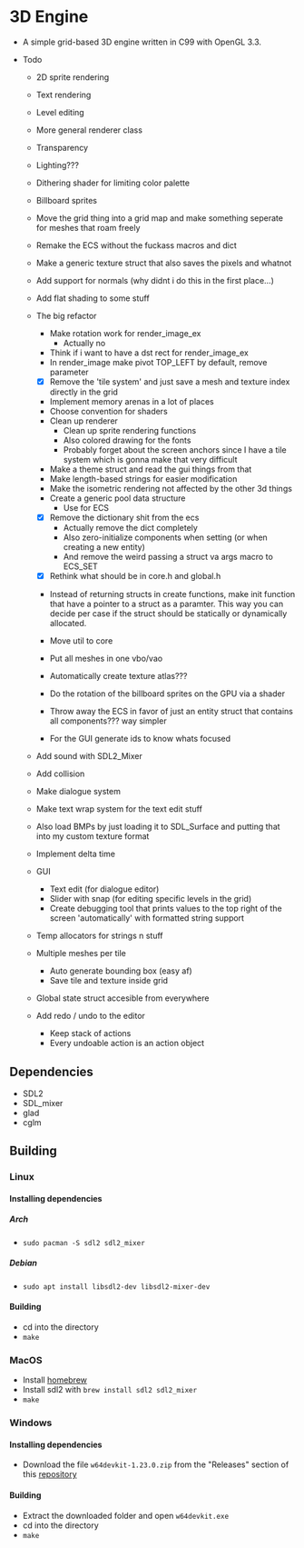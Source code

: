 # 3D Engine

- A simple grid-based 3D engine written in C99 with OpenGL 3.3.

- Todo
    - 2D sprite rendering
    - Text rendering
    - Level editing
    - More general renderer class
    - Transparency
    - Lighting???
    - Dithering shader for limiting color palette
    - Billboard sprites
    - Move the grid thing into a grid map and make something seperate for meshes that roam freely

    - Remake the ECS without the fuckass macros and dict
    - Make a generic texture struct that also saves the pixels and whatnot
    - Add support for normals (why didnt i do this in the first place...)
    - Add flat shading to some stuff

    - The big refactor
        - Make rotation work for render_image_ex
            - Actually no
        - Think if i want to have a dst rect for render_image_ex
        - In render_image make pivot TOP_LEFT by default, remove parameter
        
        - [x] Remove the 'tile system' and just save a mesh and texture index directly in the grid
        - Implement memory arenas in a lot of places
        - Choose convention for shaders
        - Clean up renderer
            - Clean up sprite rendering functions
            - Also colored drawing for the fonts
            - Probably forget about the screen anchors since I have a tile system which is gonna make that very difficult
        - Make a theme struct and read the gui things from that
        - Make length-based strings for easier modification
        - Make the isometric rendering not affected by the other 3d things
        - Create a generic pool data structure
            - Use for ECS
        - [x] Remove the dictionary shit from the ecs
            - Actually remove the dict completely
            - Also zero-initialize components when setting (or when creating a new entity)
            - And remove the weird passing a struct va args macro to ECS_SET
        - [x] Rethink what should be in core.h and global.h
        - Instead of returning structs in create functions, make init function that have a pointer to a struct as a paramter. This way you can decide per case if the struct should be statically or dynamically allocated.

        - Move util to core

        - Put all meshes in one vbo/vao
        - Automatically create texture atlas???

        - Do the rotation of the billboard sprites on the GPU via a shader

        - Throw away the ECS in favor of just an entity struct that contains all components??? way simpler

        - For the GUI generate ids to know whats focused


    - Add sound with SDL2_Mixer
    - Add collision
    - Make dialogue system
    - Make text wrap system for the text edit stuff
    - Also load BMPs by just loading it to SDL_Surface and putting that into my custom texture format
    - Implement delta time

    - GUI
        - Text edit (for dialogue editor)
        - Slider with snap (for editing specific levels in the grid)
        - Create debugging tool that prints values to the top right of the screen 'automatically' with formatted string support

    - Temp allocators for strings n stuff

    - Multiple meshes per tile
        - Auto generate bounding box (easy af)
        - Save tile and texture inside grid

    - Global state struct accesible from everywhere

    - Add redo / undo to the editor
        - Keep stack of actions
        - Every undoable action is an action object

## Dependencies
- SDL2
- SDL_mixer
- glad
- cglm

## Building
### Linux
#### Installing dependencies
##### Arch
- `sudo pacman -S sdl2 sdl2_mixer`

##### Debian
- `sudo apt install libsdl2-dev libsdl2-mixer-dev`

#### Building
- cd into the directory
- `make`

### MacOS
- Install [homebrew](https://brew.sh/)
- Install sdl2 with `brew install sdl2 sdl2_mixer`
- `make`

### Windows
#### Installing dependencies
- Download the file `w64devkit-1.23.0.zip` from the "Releases" section of this [repository](https://github.com/skeeto/w64devkit)

#### Building
- Extract the downloaded folder and open `w64devkit.exe`
- cd into the directory
- `make`
